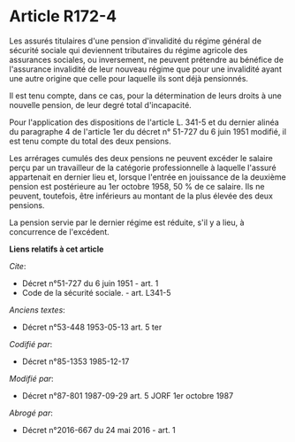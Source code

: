 # Article R172-4

Les assurés titulaires d'une pension d'invalidité du régime général de sécurité sociale qui deviennent tributaires du régime
agricole des assurances sociales, ou inversement, ne peuvent prétendre au bénéfice de l'assurance invalidité de leur nouveau
régime que pour une invalidité ayant une autre origine que celle pour laquelle ils sont déjà pensionnés. 

Il est tenu compte, dans ce cas, pour la détermination de leurs droits à une nouvelle pension, de leur degré total
d'incapacité. 

Pour l'application des dispositions de l'article L. 341-5 et du dernier alinéa du paragraphe 4 de l'article 1er du décret n°
51-727 du 6 juin 1951 modifié, il est tenu compte du total des deux pensions. 

Les arrérages cumulés des deux pensions ne peuvent excéder le salaire perçu par un travailleur de la catégorie
professionnelle à laquelle l'assuré appartenait en dernier lieu et, lorsque l'entrée en jouissance de la deuxième pension est
postérieure au 1er octobre 1958, 50 % de ce salaire. Ils ne peuvent, toutefois, être inférieurs au montant de la plus élevée
des deux pensions. 

La pension servie par le dernier régime est réduite, s'il y a lieu, à concurrence de l'excédent.

**Liens relatifs à cet article**

_Cite_:

  - Décret n°51-727 du 6 juin 1951 - art. 1
  - Code de la sécurité sociale. - art. L341-5

_Anciens textes_:

  - Décret n°53-448 1953-05-13 art. 5 ter

_Codifié par_:

  - Décret n°85-1353 1985-12-17

_Modifié par_:

  - Décret n°87-801 1987-09-29 art. 5 JORF 1er octobre 1987

_Abrogé par_:

  - Décret n°2016-667 du 24 mai 2016 - art. 1
